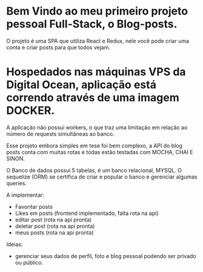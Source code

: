 # Bem Vindo ao meu primeiro projeto pessoal Full-Stack, o Blog-posts.

O projeto é uma SPA que utiliza React e Redux, nele você pode criar uma conta e criar posts para que todos vejam.

# Hospedados nas máquinas VPS da Digital Ocean, aplicação está correndo através de uma imagem DOCKER.

 A aplicação não possui workers, o que traz uma limitação em relação ao número de requests simultâneas
ao banco.

  Esse projeto embora simples em tese foi bem complexo, 
a API do blog posts conta com muitas rotas e todas estão testadas com MOCHA, CHAI E SINON.

O Banco de dados possui 5 tabelas, é um banco relacional, MYSQL.
O sequelize (ORM) se certifica de criar e popular o banco e gerenciar algumas queries.

A implementar:
 - Favoritar posts 
 - Likes em posts (frontend implementado, falta rota na api)
 - editar post (rota na api pronta)
 - deletar post (rota na api pronta)
 - meus posts (rota na api pronta)

Ideias:
 - gerenciar seus dados de perfil, foto e blog pessoal podendo ser privado ou público.
